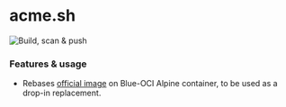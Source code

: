 # acme.sh

![Build, scan & push](https://github.com/Blue-OCI/acme.sh/actions/workflows/build.yml/badge.svg)

### Features & usage
- Rebases [official image](https://github.com/docker-library/postgres) on Blue-OCI Alpine container, to be used as a drop-in replacement.
